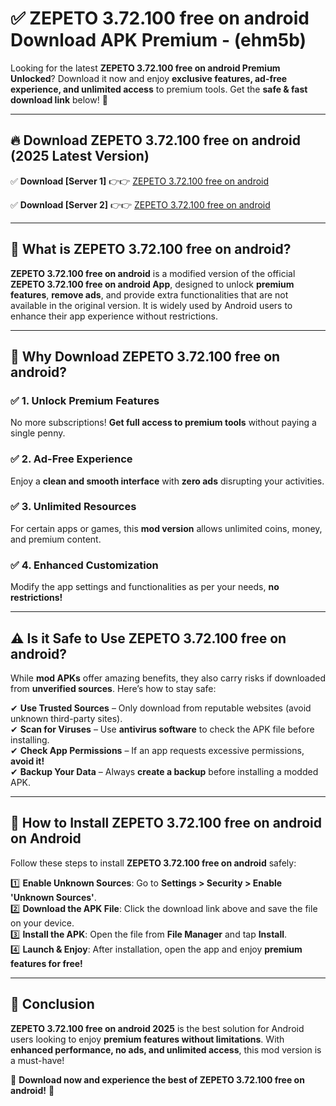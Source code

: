 
# ✅ ZEPETO 3.72.100 free on android Download APK Premium -  (ehm5b) 

Looking for the latest **ZEPETO 3.72.100 free on android Premium Unlocked**? Download it now and enjoy **exclusive features, ad-free experience, and unlimited access** to premium tools. Get the **safe & fast download link** below! 🚀

---

## 🔥 Download ZEPETO 3.72.100 free on android (2025 Latest Version)

✅ **Download [Server 1]** 👉👉 [ZEPETO 3.72.100 free on android ](https://apkcomod.com?title=ZEPETO_3.72.100_free_on_android)  

✅ **Download [Server 2]** 👉👉 [ZEPETO 3.72.100 free on android ](https://apkcomod.com?title=ZEPETO_3.72.100_free_on_android)  


---

## 📌 What is ZEPETO 3.72.100 free on android?

**ZEPETO 3.72.100 free on android** is a modified version of the official **ZEPETO 3.72.100 free on android App**, designed to unlock **premium features**, **remove ads**, and provide extra functionalities that are not available in the original version. It is widely used by Android users to enhance their app experience without restrictions.

---

## 🌟 Why Download ZEPETO 3.72.100 free on android?

### ✅ 1. Unlock Premium Features
No more subscriptions! **Get full access to premium tools** without paying a single penny.

### ✅ 2. Ad-Free Experience
Enjoy a **clean and smooth interface** with **zero ads** disrupting your activities.

### ✅ 3. Unlimited Resources
For certain apps or games, this **mod version** allows unlimited coins, money, and premium content.

### ✅ 4. Enhanced Customization
Modify the app settings and functionalities as per your needs, **no restrictions!**

---

## ⚠️ Is it Safe to Use ZEPETO 3.72.100 free on android?

While **mod APKs** offer amazing benefits, they also carry risks if downloaded from **unverified sources**. Here’s how to stay safe:

✔ **Use Trusted Sources** – Only download from reputable websites (avoid unknown third-party sites).  
✔ **Scan for Viruses** – Use **antivirus software** to check the APK file before installing.  
✔ **Check App Permissions** – If an app requests excessive permissions, **avoid it!**  
✔ **Backup Your Data** – Always **create a backup** before installing a modded APK.

---

## 📲 How to Install ZEPETO 3.72.100 free on android on Android

Follow these steps to install **ZEPETO 3.72.100 free on android** safely:

1️⃣ **Enable Unknown Sources**: Go to **Settings > Security > Enable 'Unknown Sources'**.  
2️⃣ **Download the APK File**: Click the download link above and save the file on your device.  
3️⃣ **Install the APK**: Open the file from **File Manager** and tap **Install**.  
4️⃣ **Launch & Enjoy**: After installation, open the app and enjoy **premium features for free!**

---

## 🚀 Conclusion

**ZEPETO 3.72.100 free on android 2025** is the best solution for Android users looking to enjoy **premium features without limitations**. With **enhanced performance, no ads, and unlimited access**, this mod version is a must-have!

🔻 **Download now and experience the best of ZEPETO 3.72.100 free on android!** 🔻

